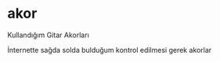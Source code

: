 akor
====

Kullandığım Gitar Akorları

İnternette sağda solda bulduğum kontrol edilmesi gerek akorlar
